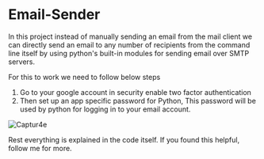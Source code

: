 # Email-Sender
In this project instead of manually sending an email from the mail client
we can directly send an email to any number of recipients from the command line itself by using python's built-in modules for sending email over SMTP servers.	 

For this to work we need to follow below steps
1) Go to your google account in security enable two factor authentication
2) Then set up an app specific password for Python, This password 
will be used by python for logging in to your email account.

![Captur4e](https://user-images.githubusercontent.com/113115923/190476770-229565a1-2801-4731-9d27-975aa4757ef9.PNG)

Rest everything is explained in the code itself.
If you found this helpful, follow me for more.
